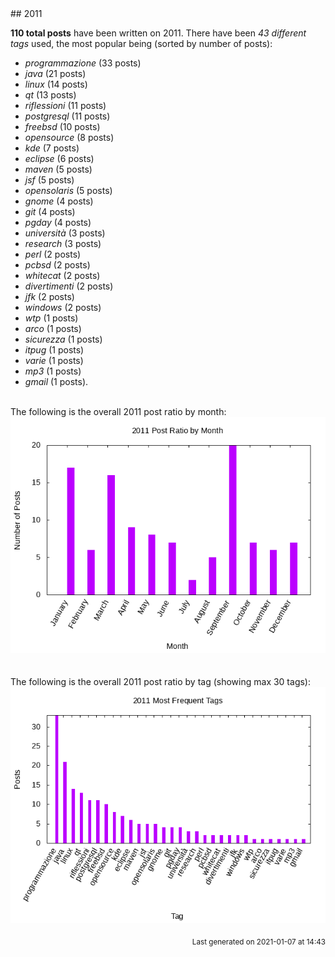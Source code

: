 <a name="2011" />
## 2011 

**110 total posts** have been written on 2011.
There have been *43 different tags* used, the most
popular being (sorted by number of posts):
 
- *programmazione* (33 posts)  
- *java* (21 posts)  
- *linux* (14 posts)  
- *qt* (13 posts)  
- *riflessioni* (11 posts)  
- *postgresql* (11 posts)  
- *freebsd* (10 posts)  
- *opensource* (8 posts)  
- *kde* (7 posts)  
- *eclipse* (6 posts)  
- *maven* (5 posts)  
- *jsf* (5 posts)  
- *opensolaris* (5 posts)  
- *gnome* (4 posts)  
- *git* (4 posts)  
- *pgday* (4 posts)  
- *università* (3 posts)  
- *research* (3 posts)  
- *perl* (2 posts)  
- *pcbsd* (2 posts)  
- *whitecat* (2 posts)  
- *divertimenti* (2 posts)  
- *jfk* (2 posts)  
- *windows* (2 posts)  
- *wtp* (1 posts)  
- *arco* (1 posts)  
- *sicurezza* (1 posts)  
- *itpug* (1 posts)  
- *varie* (1 posts)  
- *mp3* (1 posts)  
- *gmail* (1 posts).<br/>
<br/>
The following is the overall 2011 post ratio by month:
<br/>
    <center>
      <img src="/images/stats/2011-months.png" alt="2011 post ratio per month" />
    </center>
<br/>

<br/>
The following is the overall 2011 post ratio by tag (showing max 30 tags):
<br/>
  <center>
    <img src="/images/stats/2011-tags.png" alt="2011 post ratio per tag" />
  </center>
<br/>

<div align="right">
<small>
Last generated on 2021-01-07 at 14:43
</small>
</div>

<br/>
